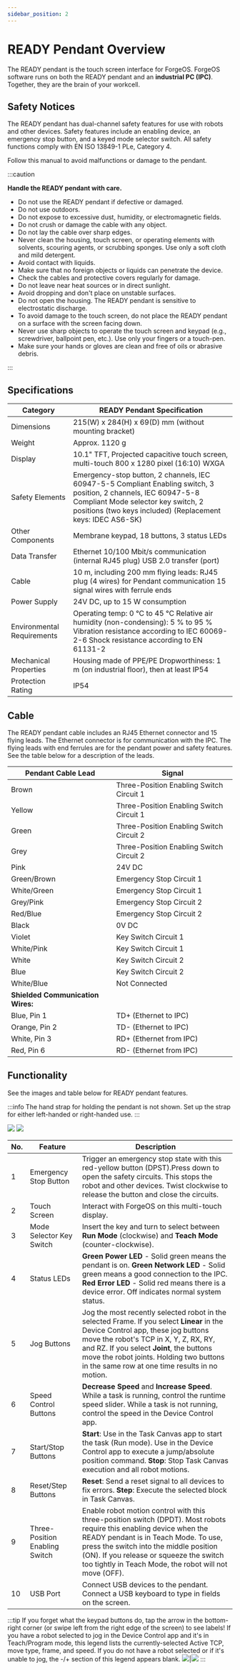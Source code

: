 ```yaml
---
sidebar_position: 2
---
```


# READY Pendant Overview

The READY pendant is the touch screen interface for ForgeOS. ForgeOS software runs on both the READY pendant and an **industrial PC \(IPC\)**. Together, they are the brain of your workcell.

## Safety Notices

The READY pendant has dual-channel safety features for use with robots and other devices. Safety features include an enabling device, an emergency stop button, and a keyed mode selector switch. All safety functions comply with EN ISO 13849-1 PLe, Category 4.

Follow this manual to avoid malfunctions or damage to the pendant.

:::caution

**Handle the READY pendant with care.**

- Do not use the READY pendant if defective or damaged.
- Do not use outdoors.
- Do not expose to excessive dust, humidity, or electromagnetic fields.
- Do not crush or damage the cable with any object.
- Do not lay the cable over sharp edges.
- Never clean the housing, touch screen, or operating elements with solvents, scouring agents, or scrubbing sponges. Use only a soft cloth and mild detergent.
- Avoid contact with liquids.
- Make sure that no foreign objects or liquids can penetrate the device.
- Check the cables and protective covers regularly for damage.
- Do not leave near heat sources or in direct sunlight.
- Avoid dropping and don't place on unstable surfaces.
- Do not open the housing. The READY pendant is sensitive to electrostatic discharge.
- To avoid damage to the touch screen, do not place the READY pendant on a surface with the screen facing down.
- Never use sharp objects to operate the touch screen and keypad \(e.g., screwdriver, ballpoint pen, etc.\). Use only your fingers or a touch-pen.
- Make sure your hands or gloves are clean and free of oils or abrasive debris.

:::


## Specifications

|**Category**|**READY Pendant Specification**|
|------------------|------|
|Dimensions|215\(W\) x 284\(H\) x 69\(D\) mm \(without mounting bracket\)|
|Weight|Approx. 1120 g|
|Display|10.1" TFT, Projected capacitive touch screen, multi-touch 800 x 1280 pixel \(16:10\) WXGA|
|Safety Elements|Emergency-stop button, 2 channels, IEC 60947-5-5 Compliant Enabling switch, 3 position, 2 channels, IEC 60947-5-8 Compliant Mode selector key switch, 2 positions \(two keys included\) \(Replacement keys: IDEC AS6-SK\)|
|Other Components|Membrane keypad, 18 buttons, 3 status LEDs|
|Data Transfer|Ethernet 10/100 Mbit/s communication \(internal RJ45 plug\) USB 2.0 transfer \(port\)|
|Cable|10 m, including 200 mm flying leads: RJ45 plug \(4 wires\) for Pendant communication 15 signal wires with ferrule ends|
|Power Supply|24V DC, up to 15 W consumption|
|Environmental Requirements|Operating temp: 0 °C to 45 °C Relative air humidity \(non-condensing\): 5 % to 95 % Vibration resistance according to IEC 60069-2-6 Shock resistance according to EN 61131-2|
|Mechanical Properties|Housing made of PPE/PE Dropworthiness: 1 m \(on industrial floor\), then at least IP54|
|Protection Rating|IP54|

## Cable

The READY pendant cable includes an RJ45 Ethernet connector and 15 flying leads. The Ethernet connector is for communication with the IPC. The flying leads with end ferrules are for the pendant power and safety features. See the table below for a description of the leads.

|**Pendant Cable Lead**|**Signal**|
|------------------|------|
|Brown|Three-Position Enabling Switch Circuit 1|
|Yellow|Three-Position Enabling Switch Circuit 1|
|Green|Three-Position Enabling Switch Circuit 2|
|Grey|Three-Position Enabling Switch Circuit 2|
|Pink|24V DC|
|Green/Brown|Emergency Stop Circuit 1|
|White/Green|Emergency Stop Circuit 1|
|Grey/Pink|Emergency Stop Circuit 2|
|Red/Blue|Emergency Stop Circuit 2|
|Black|0V DC|
|Violet|Key Switch Circuit 1|
|White/Pink|Key Switch Circuit 1|
|White|Key Switch Circuit 2|
|Blue|Key Switch Circuit 2|
|White/Blue|Not Connected|
|**Shielded Communication Wires:**|
|Blue, Pin 1|TD+ \(Ethernet to IPC\)|
|Orange, Pin 2|TD- \(Ethernet to IPC\)|
|White, Pin 3|RD+ \(Ethernet from IPC\)|
|Red, Pin 6|RD- \(Ethernet from IPC\)|

## Functionality

See the images and table below for READY pendant features.

:::info
The hand strap for holding the pendant is not shown. Set up the strap for either left-handed or right-handed use.
:::


![](../Images/Intro/ReadyPendant-Front-Callouts.png)
![](../Images/Intro/ReadyPendant-Back-Callouts.png)

|No.|Feature|Description|
|---|-------|-----------|
|1|Emergency Stop Button|Trigger an emergency stop state with this red-yellow button \(DPST\).Press down to open the safety circuits. This stops the robot and other devices. Twist clockwise to release the button and close the circuits.|
|2|Touch Screen|Interact with ForgeOS on this multi-touch display.|
|3|Mode Selector Key Switch|Insert the key and turn to select between **Run Mode** \(clockwise\) and **Teach Mode** \(counter-clockwise\).|
|4|Status LEDs|**Green Power LED** - Solid green means the pendant is on. **Green Network LED** - Solid green means a good connection to the IPC. **Red Error LED** - Solid red means there is a device error. Off indicates normal system status.|
|5|Jog Buttons|Jog the most recently selected robot in the selected Frame. If you select **Linear** in the Device Control app, these jog buttons move the robot's TCP in X, Y, Z, RX, RY, and RZ. If you select **Joint**, the buttons move the robot joints. Holding two buttons in the same row at one time results in no motion.|
|6|Speed Control Buttons|**Decrease Speed** and **Increase Speed**. While a task is running, control the runtime speed slider. While a task is not running, control the speed in the Device Control app.|
|7|Start/Stop Buttons|**Start**: Use in the Task Canvas app to start the task \(Run mode\). Use in the Device Control app to execute a jump/absolute position command. **Stop**: Stop Task Canvas execution and all robot motions.|
|8|Reset/Step Buttons|**Reset**: Send a reset signal to all devices to fix errors. **Step**: Execute the selected block in Task Canvas.|
|9|Three-Position Enabling Switch|Enable robot motion control with this three-position switch \(DPDT\). Most robots require this enabling device when the READY pendant is in Teach Mode. To use, press the switch into the middle position \(ON\). If you release or squeeze the switch too tightly in Teach Mode, the robot will not move \(OFF\).|
|10|USB Port|Connect USB devices to the pendant. Connect a USB keyboard to type in fields on the screen.|

:::tip
If you forget what the keypad buttons do, tap the arrow in the bottom-right corner \(or swipe left from the right edge of the screen\) to see labels! If you have a robot selected to jog in the Device Control app and it's in Teach/Program mode, this legend lists the currently-selected Active TCP, move type, frame, and speed. If you do not have a robot selected or if it's unable to jog, the -/+ section of this legend appears blank.
![](../Images/Intro/ReadyPendant-Legend-Linear.png)|![](../Images/Intro/ReadyPendant-Legend-NoRobotSelected.png)
:::

